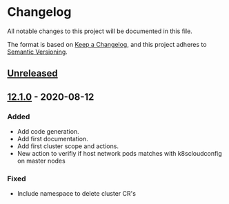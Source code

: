 # Changelog

All notable changes to this project will be documented in this file.

The format is based on [Keep a Changelog](https://keepachangelog.com/en/1.0.0/),
and this project adheres to [Semantic Versioning](https://semver.org/spec/v2.0.0.html).



## [Unreleased]

## [12.1.0] - 2020-08-12

### Added

* Add code generation.
* Add first documentation.
* Add first cluster scope and actions.
* New action to verifiy if host network pods matches with k8scloudconfig on master nodes

### Fixed

* Include namespace to delete cluster CR's

[Unreleased]: https://github.com/giantswarm/awscnfm/compare/v12.1.0...HEAD
[12.1.0]: https://github.com/giantswarm/awscnfm/releases/tag/v12.1.0
